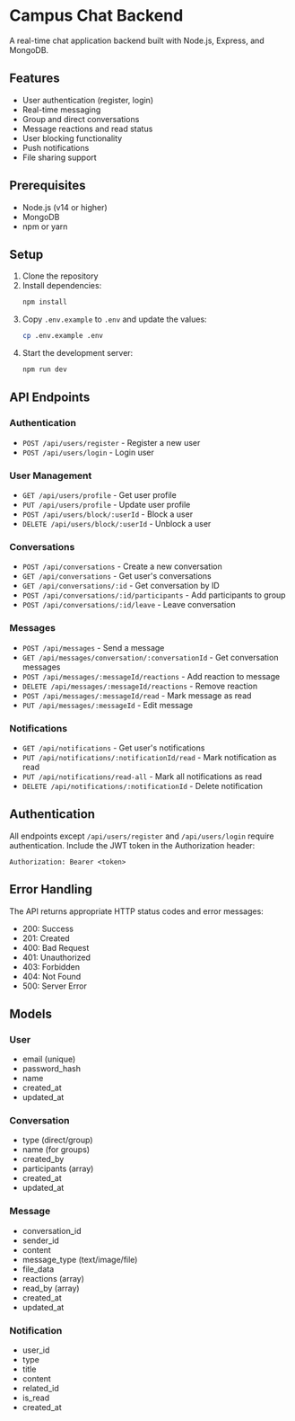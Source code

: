 # Campus Chat Backend

A real-time chat application backend built with Node.js, Express, and MongoDB.

## Features

- User authentication (register, login)
- Real-time messaging
- Group and direct conversations
- Message reactions and read status
- User blocking functionality
- Push notifications
- File sharing support

## Prerequisites

- Node.js (v14 or higher)
- MongoDB
- npm or yarn

## Setup

1. Clone the repository
2. Install dependencies:
   ```bash
   npm install
   ```
3. Copy `.env.example` to `.env` and update the values:
   ```bash
   cp .env.example .env
   ```
4. Start the development server:
   ```bash
   npm run dev
   ```

## API Endpoints

### Authentication
- `POST /api/users/register` - Register a new user
- `POST /api/users/login` - Login user

### User Management
- `GET /api/users/profile` - Get user profile
- `PUT /api/users/profile` - Update user profile
- `POST /api/users/block/:userId` - Block a user
- `DELETE /api/users/block/:userId` - Unblock a user

### Conversations
- `POST /api/conversations` - Create a new conversation
- `GET /api/conversations` - Get user's conversations
- `GET /api/conversations/:id` - Get conversation by ID
- `POST /api/conversations/:id/participants` - Add participants to group
- `POST /api/conversations/:id/leave` - Leave conversation

### Messages
- `POST /api/messages` - Send a message
- `GET /api/messages/conversation/:conversationId` - Get conversation messages
- `POST /api/messages/:messageId/reactions` - Add reaction to message
- `DELETE /api/messages/:messageId/reactions` - Remove reaction
- `POST /api/messages/:messageId/read` - Mark message as read
- `PUT /api/messages/:messageId` - Edit message

### Notifications
- `GET /api/notifications` - Get user's notifications
- `PUT /api/notifications/:notificationId/read` - Mark notification as read
- `PUT /api/notifications/read-all` - Mark all notifications as read
- `DELETE /api/notifications/:notificationId` - Delete notification

## Authentication

All endpoints except `/api/users/register` and `/api/users/login` require authentication. Include the JWT token in the Authorization header:

```
Authorization: Bearer <token>
```

## Error Handling

The API returns appropriate HTTP status codes and error messages:

- 200: Success
- 201: Created
- 400: Bad Request
- 401: Unauthorized
- 403: Forbidden
- 404: Not Found
- 500: Server Error

## Models

### User
- email (unique)
- password_hash
- name
- created_at
- updated_at

### Conversation
- type (direct/group)
- name (for groups)
- created_by
- participants (array)
- created_at
- updated_at

### Message
- conversation_id
- sender_id
- content
- message_type (text/image/file)
- file_data
- reactions (array)
- read_by (array)
- created_at
- updated_at

### Notification
- user_id
- type
- title
- content
- related_id
- is_read
- created_at